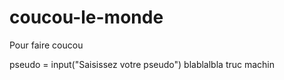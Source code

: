 # coucou-le-monde
Pour faire coucou

pseudo = input("Saisissez votre pseudo")
blablalbla
truc
machin
